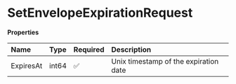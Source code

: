 # SetEnvelopeExpirationRequest

**Properties**

| Name      | Type  | Required | Description                           |
| :-------- | :---- | :------- | :------------------------------------ |
| ExpiresAt | int64 | ✅       | Unix timestamp of the expiration date |
